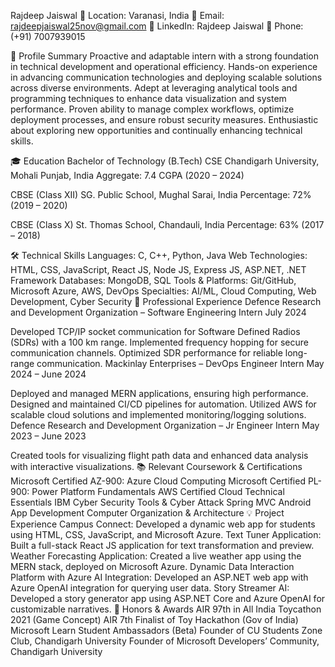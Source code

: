 Rajdeep Jaiswal
🔹 Location: Varanasi, India
🔹 Email: rajdeepjaiswal25nov@gmail.com
🔹 LinkedIn: Rajdeep Jaiswal
🔹 Phone: (+91) 7007939015

🚀 Profile Summary
Proactive and adaptable intern with a strong foundation in technical development and operational efficiency. Hands-on experience in advancing communication technologies and deploying scalable solutions across diverse environments. Adept at leveraging analytical tools and programming techniques to enhance data visualization and system performance. Proven ability to manage complex workflows, optimize deployment processes, and ensure robust security measures. Enthusiastic about exploring new opportunities and continually enhancing technical skills.

🎓 Education
Bachelor of Technology (B.Tech) CSE
Chandigarh University, Mohali Punjab, India
Aggregate: 7.4 CGPA (2020 – 2024)

CBSE (Class XII)
SG. Public School, Mughal Sarai, India
Percentage: 72% (2019 – 2020)

CBSE (Class X)
St. Thomas School, Chandauli, India
Percentage: 63% (2017 – 2018)

🛠️ Technical Skills
Languages: C, C++, Python, Java
Web Technologies: HTML, CSS, JavaScript, React JS, Node JS, Express JS, ASP.NET, .NET Framework
Databases: MongoDB, SQL
Tools & Platforms: Git/GitHub, Microsoft Azure, AWS, DevOps
Specialties: AI/ML, Cloud Computing, Web Development, Cyber Security
💼 Professional Experience
Defence Research and Development Organization – Software Engineering Intern
July 2024

Developed TCP/IP socket communication for Software Defined Radios (SDRs) with a 100 km range.
Implemented frequency hopping for secure communication channels.
Optimized SDR performance for reliable long-range communication.
Mackinlay Enterprises – DevOps Engineer Intern
May 2024 – June 2024

Deployed and managed MERN applications, ensuring high performance.
Designed and maintained CI/CD pipelines for automation.
Utilized AWS for scalable cloud solutions and implemented monitoring/logging solutions.
Defence Research and Development Organization – Jr Engineer Intern
May 2023 – June 2023

Created tools for visualizing flight path data and enhanced data analysis with interactive visualizations.
📚 Relevant Coursework & Certifications
Microsoft Certified AZ-900: Azure Cloud Computing
Microsoft Certified PL-900: Power Platform Fundamentals
AWS Certified Cloud Technical Essentials
IBM Cyber Security Tools & Cyber Attack
Spring MVC
Android App Development
Computer Organization & Architecture
💡 Project Experience
Campus Connect: Developed a dynamic web app for students using HTML, CSS, JavaScript, and Microsoft Azure.
Text Tuner Application: Built a full-stack React JS application for text transformation and preview.
Weather Forecasting Application: Created a live weather app using the MERN stack, deployed on Microsoft Azure.
Dynamic Data Interaction Platform with Azure AI Integration: Developed an ASP.NET web app with Azure OpenAI integration for querying user data.
Story Streamer AI: Developed a story generator app using ASP.NET Core and Azure OpenAI for customizable narratives.
🏅 Honors & Awards
AIR 97th in All India Toycathon 2021 (Game Concept)
AIR 7th Finalist of Toy Hackathon (Gov of India)
Microsoft Learn Student Ambassadors (Beta)
Founder of CU Students Zone Club, Chandigarh University
Founder of Microsoft Developers’ Community, Chandigarh University
